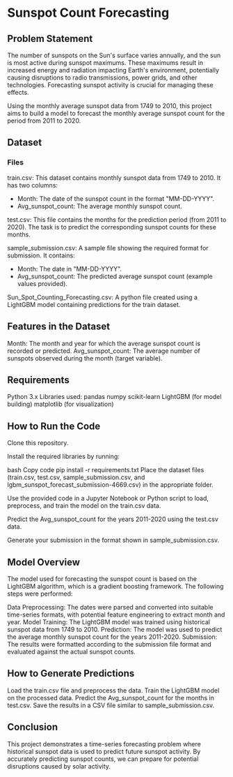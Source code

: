 # Sunspot Count Forecasting
## Problem Statement
The number of sunspots on the Sun's surface varies annually, and the sun is most active during sunspot maximums. These maximums result in increased energy and radiation impacting Earth's environment, potentially causing disruptions to radio transmissions, power grids, and other technologies. Forecasting sunspot activity is crucial for managing these effects.

Using the monthly average sunspot data from 1749 to 2010, this project aims to build a model to forecast the monthly average sunspot count for the period from 2011 to 2020.

## Dataset
### Files
train.csv: This dataset contains monthly sunspot data from 1749 to 2010. It has two columns:
* Month: The date of the sunspot count in the format "MM-DD-YYYY".
* Avg_sunspot_count: The average monthly sunspot count.

test.csv: This file contains the months for the prediction period (from 2011 to 2020). The task is to predict the corresponding sunspot counts for these months.

sample_submission.csv: A sample file showing the required format for submission. It contains:
* Month: The date in "MM-DD-YYYY".
* Avg_sunspot_count: The predicted average sunspot count (example values provided).

Sun_Spot_Counting_Forecasting.csv: A python file created using a LightGBM model containing predictions for the train dataset.

## Features in the Dataset
Month: The month and year for which the average sunspot count is recorded or predicted.
Avg_sunspot_count: The average number of sunspots observed during the month (target variable).

## Requirements
Python 3.x
Libraries used:
pandas
numpy
scikit-learn
LightGBM (for model building)
matplotlib (for visualization)

## How to Run the Code
Clone this repository.

Install the required libraries by running:

bash
Copy code
pip install -r requirements.txt
Place the dataset files (train.csv, test.csv, sample_submission.csv, and lgbm_sunspot_forecast_submission-4669.csv) in the appropriate folder.

Use the provided code in a Jupyter Notebook or Python script to load, preprocess, and train the model on the train.csv data.

Predict the Avg_sunspot_count for the years 2011-2020 using the test.csv data.

Generate your submission in the format shown in sample_submission.csv.

## Model Overview
The model used for forecasting the sunspot count is based on the LightGBM algorithm, which is a gradient boosting framework. The following steps were performed:

Data Preprocessing: The dates were parsed and converted into suitable time-series formats, with potential feature engineering to extract month and year.
Model Training: The LightGBM model was trained using historical sunspot data from 1749 to 2010.
Prediction: The model was used to predict the average monthly sunspot count for the years 2011-2020.
Submission: The results were formatted according to the submission file format and evaluated against the actual sunspot counts.

## How to Generate Predictions
Load the train.csv file and preprocess the data.
Train the LightGBM model on the processed data.
Predict the Avg_sunspot_count for the months in test.csv.
Save the results in a CSV file similar to sample_submission.csv.

## Conclusion
This project demonstrates a time-series forecasting problem where historical sunspot data is used to predict future sunspot activity. By accurately predicting sunspot counts, we can prepare for potential disruptions caused by solar activity.